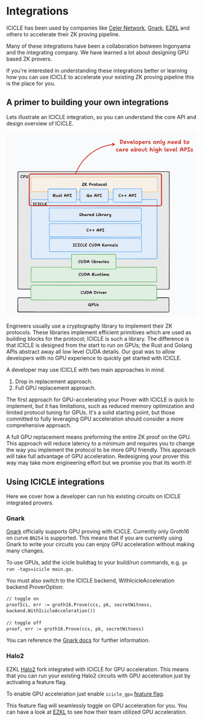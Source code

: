 # Integrations

ICICLE has been used by companies like [Celer Network](https://github.com/celer-network), [Gnark](https://github.com/Consensys/gnark), [EZKL](https://blog.ezkl.xyz/post/acceleration/) and others to accelerate their ZK proving pipeline.

Many of these integrations have been a collaboration between Ingonyama and the integrating company. We have learned a lot about designing GPU based ZK provers.  

If you're interested in understanding these integrations better or learning how you can use ICICLE to accelerate your existing ZK proving pipeline this is the place for you.

## A primer to building your own integrations

Lets illustrate an ICICLE integration, so you can understand the core API and design overview of ICICLE.

![ICICLE architecture](../../static/img/architecture-high-level.png)

Engineers usually use a cryptography library to implement their ZK protocols. These libraries implement efficient primitives which are used as building blocks for the protocol; ICICLE is such a library. The difference is that ICICLE is designed from the start to run on GPUs; the Rust and Golang APIs abstract away all low level CUDA details. Our goal was to allow developers with no GPU experience to quickly get started with ICICLE. 

A developer may use ICICLE with two main approaches in mind.

1. Drop in replacement approach.
2. Full GPU replacement approach.

The first approach for GPU-accelerating your Prover with ICICLE is quick to implement, but it has limitations, such as reduced memory optimization and limited protocol tuning for GPUs. It's a solid starting point, but those committed to fully leveraging GPU acceleration should consider a more comprehensive approach.

A full GPU replacement means preforming the entire ZK proof on the GPU. This approach will reduce latency to a minimum and requires you to change the way you implement the protocol to be more GPU friendly. This approach will take full advantage of GPU acceleration. Redesigning your prover this way may take more engineering effort but we promise you that its worth it!

## Using ICICLE integrations

Here we cover how a developer can run his existing circuits on ICICLE integrated provers.

### Gnark

[Gnark](https://github.com/Consensys/gnark) officially supports GPU proving with ICICLE. Currently only Groth16 on curve `BN254` is supported. This means that if you are currently using Gnark to write your circuits you can enjoy GPU acceleration without making many changes.

To use GPUs, add the icicle buildtag to your build/run commands, e.g. `go run -tags=icicle main.go.`

You must also switch to the ICICLE backend, WithIcicleAcceleration backend ProverOption:

```
// toggle on
proofIci, err := groth16.Prove(ccs, pk, secretWitness, backend.WithIcicleAcceleration())
    
// toggle off
proof, err := groth16.Prove(ccs, pk, secretWitness)
```

You can reference the [Gnark docs](https://github.com/Consensys/gnark?tab=readme-ov-file#gpu-support) for further information.


### Halo2

EZKL [Halo2](https://github.com/zkonduit/halo2) fork integrated with ICICLE for GPU acceleration. This means that you can run your existing Halo2 circuits with GPU acceleration just by activating a feature flag.

To enable GPU acceleration just enable `icicle_gpu` [feature flag](https://github.com/zkonduit/halo2/blob/3d7b5e61b3052680ccb279e05bdcc21dd8a8fedf/halo2_proofs/Cargo.toml#L102).

This feature flag will seamlessly toggle on GPU acceleration for you. You can have a look at [EZKL](https://github.com/zkonduit/ezkl) to see how their team utilized GPU acceleration.
